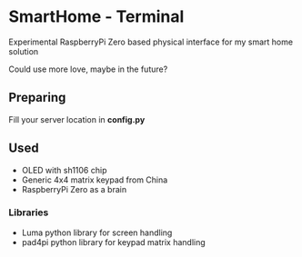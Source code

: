 # SmartHome - Terminal

Experimental RaspberryPi Zero based physical interface for my smart home solution </br>

Could use more love, maybe in the future?

## Preparing

Fill your server location in **config.py**

## Used

* OLED with sh1106 chip
* Generic 4x4 matrix keypad from China
* RaspberryPi Zero as a brain

### Libraries

* Luma python library for screen handling
* pad4pi python library for keypad matrix handling